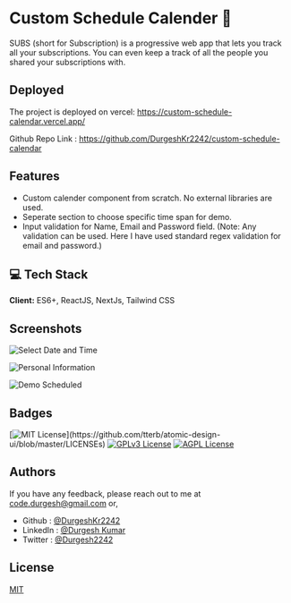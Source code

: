# Custom Schedule Calender 👋

SUBS (short for Subscription) is a progressive web app that lets you track all your subscriptions.
You can even keep a track of all the people you shared your subscriptions with.

## Deployed

The project is deployed on vercel: https://custom-schedule-calendar.vercel.app/

Github Repo Link : https://github.com/DurgeshKr2242/custom-schedule-calendar

## Features

- Custom calender component from scratch. No external libraries are used.
- Seperate section to choose specific time span for demo.
- Input validation for Name, Email and Password field. (Note: Any validation can be used. Here I have used standard regex validation for email and password.)

## 💻 Tech Stack

**Client:** ES6+, ReactJS, NextJs, Tailwind CSS

<!-- ## ✨ Demo

https://drive.google.com/file/d/1GnJTQ_WU9rqdMb53LjkYeZk0-rUVY1zv/view?usp=sharing -->

## Screenshots

![Select Date and Time](https://imgur.com/a/JXq59vF)

![Personal Information](https://imgur.com/b5OkZep)

![Demo Scheduled](https://imgur.com/XKno5jP)

<!-- ![Auth Page](https://firebasestorage.googleapis.com/v0/b/pashubazzar-4ba5c.appspot.com/o/SUBS%20Images%2FauhSS.png?alt=media&token=d16f46d6-e6e2-4333-9a13-f32378b9fc17) -->

## Badges

<!-- Add badges from somewhere like: [shields.io](https://shields.io/) -->

[![MIT License](https://img.shields.io/apm/l/atomic-design-ui.svg?)](https://github.com/tterb/atomic-design-ui/blob/master/LICENSEs)
[![GPLv3 License](https://img.shields.io/badge/License-GPL%20v3-yellow.svg)](https://opensource.org/licenses/)
[![AGPL License](https://img.shields.io/badge/license-AGPL-blue.svg)](http://www.gnu.org/licenses/agpl-3.0)

## Authors

If you have any feedback, please reach out to me at code.durgesh@gmail.com or,

- Github : [@DurgeshKr2242](https://github.com/DurgeshKr2242)
- LinkedIn : [@Durgesh Kumar](https://www.linkedin.com/in/durgesh-kr/)
- Twitter : [@Durgesh2242](https://twitter.com/Durgesh2242)

## License

[MIT](https://choosealicense.com/licenses/mit/)
